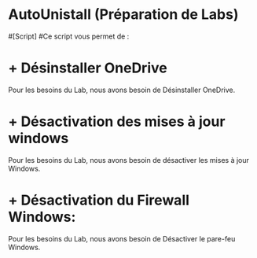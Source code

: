 # AutoUnistall (Préparation de Labs)
#[Script]
#Ce script vous permet de :
# + Désinstaller OneDrive 
Pour les besoins du Lab, nous avons besoin de Désinstaller OneDrive.
# + Désactivation des mises à jour windows
Pour les besoins du Lab, nous avons besoin de désactiver les mises à jour Windows.
# + Désactivation du Firewall Windows:
Pour les besoins du Lab, nous avons besoin de Désactiver le pare-feu Windows.
